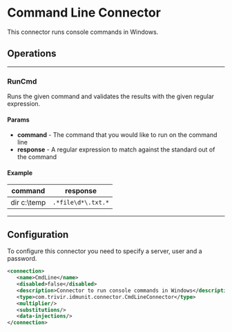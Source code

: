 # Command Line Connector

This connector runs console commands in Windows.

## Operations

---

### RunCmd

Runs the given command and validates the results with the given regular expression.

#### Params

- **command** - The command that you would like to run on the command line
- **response** - A regular expression to match against the standard out of the command

#### Example

| command     | response           |
| ----------- | ------------------ |
| dir c:\temp | `.*file\d*\.txt.*` |

---

## Configuration

To configure this connector you need to specify a server, user and a password.

```xml
<connection>  
   <name>CmdLine</name>  
   <disabled>false</disabled>  
   <description>Connector to run console commands in Windows</description>  
   <type>com.trivir.idmunit.connector.CmdLineConnector</type>  
   <multiplier/>  
   <substitutions/>  
   <data-injections/>  
</connection>
```

